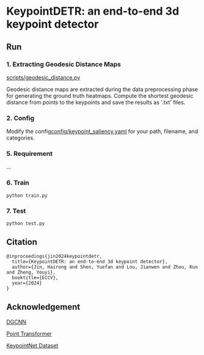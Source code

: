 # KeypointDETR: an end-to-end 3d keypoint detector

## Run

### 1. Extracting Geodesic Distance Maps

[scripts/geodesic_distance.py](https://github.com/bibi547/KeypointDETR/blob/master/scripts/geodesic_distance.py)

Geodesic distance maps are extracted during the data preprocessing phase for generating the ground truth heatmaps. 
Compute the shortest geodesic distance from points to the keypoints and save the results as '.txt' files.

### 2. Config

Modify the config[config/keypoint_saliency.yaml](https://github.com/bibi547/KeypointDETR/blob/master/config/keypoint_saliency.yaml) for your path, filename, and categories.

### 5. Requirement

...

### 6. Train

```
python train.py
```


### 7. Test

```
python test.py
```

## Citation

```
@inproceedings{jin2024keypointdetr,
  title={KeypointDETR: an end-to-end 3d keypoint detector},
  author={Jin, Hairong and Shen, Yuefan and Lou, Jianwen and Zhou, Kun and Zheng, Youyi},
  booktitle={ECCV},
  year={2024}
}
```

## Acknowledgement

[DGCNN](https://github.com/WangYueFt/dgcnn)

[Point Transformer](https://github.com/qq456cvb/Point-Transformers)

[KeypointNet Dataset](https://github.com/qq456cvb/KeypointNet.git)

